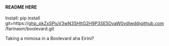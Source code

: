 #### README HERE


Install:
pip install git+https://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@github.com/farinasm/boolevard.git

Taking a mimosa in a Boolevard aha Eirini?
